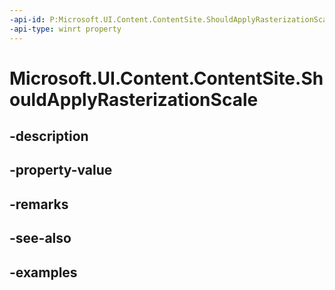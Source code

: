 ```yaml
---
-api-id: P:Microsoft.UI.Content.ContentSite.ShouldApplyRasterizationScale
-api-type: winrt property
---
```


# Microsoft.UI.Content.ContentSite.ShouldApplyRasterizationScale

<!--
public bool ShouldApplyRasterizationScale { get; set; }
-->


## -description

## -property-value

## -remarks

## -see-also

## -examples


